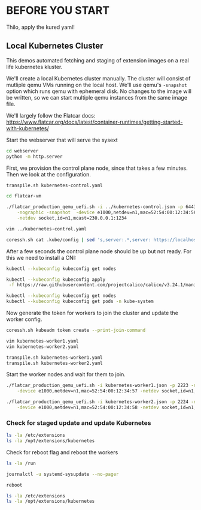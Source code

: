 # BEFORE YOU START

Thilo, apply the kured yaml!

## Local Kubernetes Cluster


This demos automated fetching and staging of extension images on a real life
kubernetes kluster.

We'll create a local Kubernetes cluster manually.
The cluster will consist of mutliple qemu VMs running on the local host.
We'll use qemu's `-snapshot` option which runs qemu with ephemeral disk.
No changes to the image will be written, so we can start multiple qemu instances from the same image file.

We'll largely follow the Flatcar docs: https://www.flatcar.org/docs/latest/container-runtimes/getting-started-with-kubernetes/

Start the webserver that will serve the sysext
```bash
cd webserver
python -m http.server
```

First, we provision the control plane node, since that takes a few minutes.
Then we look at the configuration.
```bash
transpile.sh kubernetes-control.yaml

cd flatcar-vm

./flatcar_production_qemu_uefi.sh -i ../kubernetes-control.json -p 6443-:6443,hostfwd=tcp::2222 \
    -nographic -snapshot  -device e1000,netdev=n1,mac=52:54:00:12:34:56                      \
    -netdev socket,id=n1,mcast=230.0.0.1:1234   

vim ../kubernetes-control.yaml

coressh.sh cat .kube/config | sed 's,server:.*,server: https://localhost:6443,' >kubeconfig
```

After a few seconds the control plane node should be up but not ready.
For this we need to install a CNI:
```bash
kubectl --kubeconfig kubeconfig get nodes

kubectl --kubeconfig kubeconfig apply                                                   \
 -f https://raw.githubusercontent.com/projectcalico/calico/v3.24.1/manifests/calico.yaml

kubectl --kubeconfig kubeconfig get nodes
kubectl --kubeconfig kubeconfig get pods -n kube-system
```

Now generate the token for workers to join the cluster and update the worker config.
```bash
coressh.sh kubeadm token create --print-join-command

vim kubernetes-worker1.yaml
vim kubernetes-worker2.yaml

transpile.sh kubernetes-worker1.yaml
transpile.sh kubernetes-worker2.yaml
```

Start the worker nodes and wait for them to join.
```bash
./flatcar_production_qemu_uefi.sh -i kubernetes-worker1.json -p 2223 -nographic -snapshot  \
	-device e1000,netdev=n1,mac=52:54:00:12:34:57 -netdev socket,id=n1,mcast=230.0.0.1:1234   

./flatcar_production_qemu_uefi.sh -i kubernetes-worker2.json -p 2224 -nographic -snapshot  \
	-device e1000,netdev=n1,mac=52:54:00:12:34:58 -netdev socket,id=n1,mcast=230.0.0.1:1234   
```

### Check for staged update and update Kubernetes

```bash
ls -la /etc/extensions
ls -la /opt/extensions/kubernetes
```

Check for reboot flag and reboot the workers
```bash
ls -la /run

journalctl -u systemd-sysupdate --no-pager

reboot

ls -la /etc/extensions
ls -la /opt/extensions/kubernetes
```
